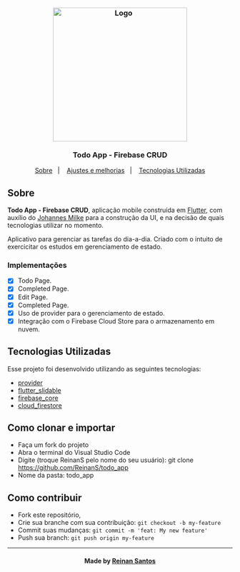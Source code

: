 <h3 align="center">
    <img alt="Logo" title="#logo" width="300px" src="/assets/preview.gif">
    <br><br>
    <b>Todo App - Firebase CRUD</b>  
    <br>
</h3>
  
<p align="center">
  <a href="#about">Sobre</a>&nbsp;&nbsp;&nbsp;|&nbsp;&nbsp;&nbsp;
  <a href="#features">Ajustes e melhorias</a>&nbsp;&nbsp;&nbsp;|&nbsp;&nbsp;&nbsp;
  <a href="#technologies-used">Tecnologias Utilizadas</a>
</p>


<a id="about"></a>

## Sobre

<strong>Todo App - Firebase CRUD</strong>, aplicação mobile construída em [Flutter](https://www.flutter.dev/), com auxílio do [Johannes Milke](https://www.youtube.com/channel/UC0FD2apauvegCcsvqIBceLA) para a construção da UI, e na decisão de quais tecnologias utilizar no momento.
<P>
    Aplicativo para gerenciar as tarefas do dia-a-dia. Criado com o intuito de exercicitar os estudos em gerenciamento de estado.
</p>


<a id="features"></a>

### Implementações

- [x] Todo Page.
- [x] Completed Page.
- [x] Edit Page.
- [x] Completed Page.
- [x] Uso de provider para o gerenciamento de estado.
- [x] Integração com o Firebase Cloud Store para o armazenamento em nuvem.

<a id="technologies-used"></a>

## Tecnologias Utilizadas

Esse projeto foi desenvolvido utilizando as seguintes tecnologias:

- [provider](https://pub.dev/packages/provider)
- [flutter_slidable](https://pub.dev/packages/flutter_slidable)
- [firebase_core](https://pub.dev/packages/firebase_core)
- [cloud_firestore](https://pub.dev/packages/cloud_firestore)

<a id="how-to-use"></a>

## Como clonar e importar

- Faça um fork do projeto
- Abra o terminal do Visual Studio Code
- Digite (troque ReinanS pelo nome do seu usuário): git clone https://github.com/ReinanS/todo_app
- Nome da pasta: todo_app


<a id="how-to-contribute"></a>

## Como contribuir

- Fork este repositório,
- Crie sua branche com sua contribuição: `git checkout -b my-feature`
- Commit suas mudanças: `git commit -m 'feat: My new feature' `
- Push sua branch: `git push origin my-feature`
<!-- 
## License

Esse projeto está sob a licença MIT. Veja o arquivo [LICENSE](LICENSE.md) para mais detalhes. -->

---

<h4 align="center">
    Made by <a href="https://www.linkedin.com/in/reinan-santos99/" target="_blank">Reinan Santos</a>
</h4>
